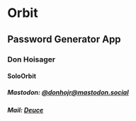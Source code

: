 # Orbit
## Password Generator App
### Don Hoisager
#### SoloOrbit
##### Mastodon: [@donhojr@mastodon.social](https://mastodon.social/@donhojr)
##### Mail: [Deuce](mailto:deuce@hoisagers.com)
